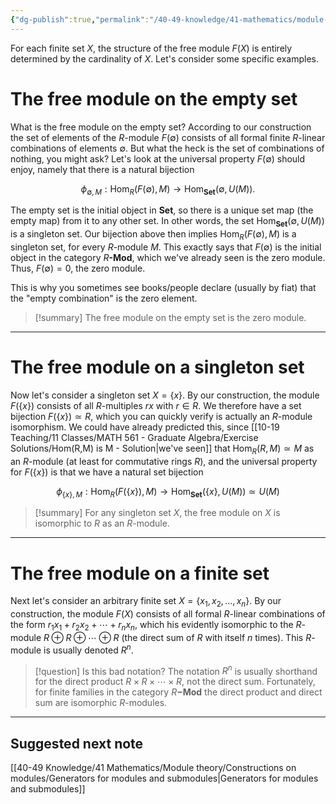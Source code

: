 ```yaml
---
{"dg-publish":true,"permalink":"/40-49-knowledge/41-mathematics/module-theory/constructions-on-modules/examples-of-free-modules/","tags":["module_theory"],"updated":"2024-10-11T06:53:42-07:00"}
---
```


For each finite set $X$, the structure of the free module $F(X)$ is entirely determined by the cardinality of $X$. Let's consider some specific examples.
# The free module on the empty set

What is the free module on the empty set? According to our construction the set of elements of the $R$-module $F(\emptyset)$ consists of all formal finite $R$-linear combinations of elements $\emptyset$. But what the heck is the set of combinations of nothing, you might ask? Let's look at the universal property $F(\emptyset)$ should enjoy, namely that there is a natural bijection

$$\phi_{\emptyset, M}:\operatorname{Hom}_R(F(\emptyset), M)\to \operatorname{Hom}_{\textbf{Set}}(\emptyset, U(M)).$$

The empty set is the initial object in $\textbf{Set}$, so there is a unique set map (the empty map) from it to any other set. In other words, the set $\operatorname{Hom}_{\textbf{Set}}(\emptyset, U(M))$ is a singleton set. Our bijection above then implies $\operatorname{Hom}_R(F(\emptyset), M)$ is a singleton set, for every $R$-module $M$. This exactly says that $F(\emptyset)$ is the initial object in the category $R\textbf{-Mod}$, which we've already seen is the zero module. Thus, $F(\emptyset)= 0$, the zero module.

This is why you sometimes see books/people declare (usually by fiat) that the "empty combination" is the zero element.

>[!summary]
>The free module on the empty set is the zero module.

---
# The free module on a singleton set

Now let's consider a singleton set $X=\{x\}$. By our construction, the module $F(\{x\})$ consists of all $R$-multiples $rx$ with $r\in R$. We therefore have a set bijection $F(\{x\})\simeq R$, which you can quickly verify is actually an $R$-module isomorphism. We could have already predicted this, since [[10-19 Teaching/11 Classes/MATH 561 - Graduate Algebra/Exercise Solutions/Hom(R,M) is M - Solution\|we've seen]] that $\operatorname{Hom}_R(R,M)\simeq M$ as an $R$-module (at least for commutative rings $R$), and the universal property for $F(\{x\})$ is that we have a natural set bijection

$$\phi_{\{x\},M}:\operatorname{Hom}_R(F(\{x\}), M)\to \operatorname{Hom}_{\textbf{Set}}(\{x\},U(M))\simeq U(M)$$

>[!summary]
>For any singleton set $X$, the free module on $X$ is isomorphic to $R$ as an $R$-module.

---
# The free module on a finite set

Next let's consider an arbitrary finite set $X=\{x_1,x_2,\ldots, x_n\}$. By our construction, the module $F(X)$ consists of all formal $R$-linear combinations of the form $r_1x_1+r_2x_2+\cdots +r_n x_n$, which his evidently isomorphic to the $R$-module $R\oplus R\oplus \cdots \oplus R$ (the direct sum of $R$ with itself $n$ times). This $R$-module is usually denoted $R^n$.

> [!question] Is this bad notation?
> The notation $R^n$ is usually shorthand for  the direct product $R\times R\times \cdots \times R$, not the direct sum. Fortunately, for finite families in the category $R\mathbf{-Mod}$ the direct product and direct sum are isomorphic $R$-modules.


---

## Suggested next note

[[40-49 Knowledge/41 Mathematics/Module theory/Constructions on modules/Generators for modules and submodules\|Generators for modules and submodules]]

